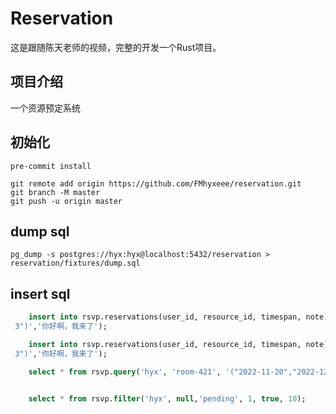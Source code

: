 # Reservation

这是跟随陈天老师的视频，完整的开发一个Rust项目。

## 项目介绍
一个资源预定系统

## 初始化
```shell
pre-commit install

git remote add origin https://github.com/FMhyxeee/reservation.git
git branch -M master
git push -u origin master
```


## dump sql
```shell
pg_dump -s postgres://hyx:hyx@localhost:5432/reservation > reservation/fixtures/dump.sql
```


## insert sql
```sql
    insert into rsvp.reservations(user_id, resource_id, timespan, note) values ('hyx','room-421', '("2022-11-22","2022-11-2
 3")','你好啊，我来了');

    insert into rsvp.reservations(user_id, resource_id, timespan, note) values ('hyx','room-421', '("2022-11-22","2022-11-2
 3")','你好啊，我来了');

    select * from rsvp.query('hyx', 'room-421', '("2022-11-20","2022-12-21")','pending', 1, true, 2);


    select * from rsvp.filter('hyx', null,'pending', 1, true, 10);
```
